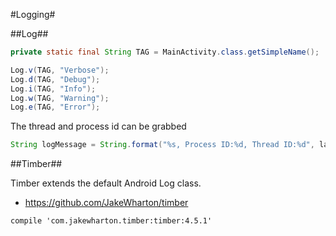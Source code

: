 #Logging#

##Log##

```java
private static final String TAG = MainActivity.class.getSimpleName();

Log.v(TAG, "Verbose");
Log.d(TAG, "Debug");
Log.i(TAG, "Info");
Log.w(TAG, "Warning");
Log.e(TAG, "Error");
```

The thread and process id can be grabbed

```java
String logMessage = String.format("%s, Process ID:%d, Thread ID:%d", label, android.os.Process.myPid(), android.os.Process.myTid());
```

##Timber##

Timber extends the default Android Log class.

- https://github.com/JakeWharton/timber

```xml
compile 'com.jakewharton.timber:timber:4.5.1'
```